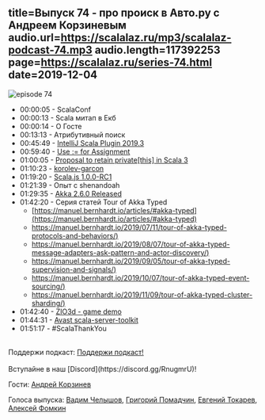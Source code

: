 title=Выпуск 74 - про происк в Авто.ру с Андреем Корзиневым
audio.url=https://scalalaz.ru/mp3/scalalaz-podcast-74.mp3
audio.length=117392253
page=https://scalalaz.ru/series-74.html
date=2019-12-04
----
![episode 74](https://scalalaz.ru/img/episode74.jpg)

* 00:00:05 - ScalaConf
* 00:00:13 - Scala митап в Екб
* 00:00:14 - O Госте
* 00:13:13 - Aтрибутивный поиск
* 00:45:49 - [IntelliJ Scala Plugin 2019.3](https://blog.jetbrains.com/scala/2019/11/28/intellij-scala-plugin-2019-3-method-chain-hints-scala-repl-scala-worksheet-and-scalatest-improvements/)
* 00:59:40 - [Use := for Assignment](https://github.com/lampepfl/dotty/issues/7598)
* 01:00:05 - [Proposal to retain private[this] in Scala 3](https://contributors.scala-lang.org/t/proposal-to-retain-private-this-in-scala-3/3829)
* 01:10:23 - [korolev-garcon](https://github.com/fomkin/korolev-garcon)
* 01:19:20 - [Scala.js 1.0.0-RC1](https://www.scala-js.org/news/2019/11/26/announcing-scalajs-1.0.0-RC1/)
* 01:21:39 - Опыт с shenandoah
* 01:29:35 - [Akka 2.6.0 Released](https://akka.io/blog/news/2019/11/06/akka-2.6.0-released)
* 01:42:20 - Серия статей Tour of Akka Typed
    - [https://manuel.bernhardt.io/articles/#akka-typed](https://manuel.bernhardt.io/articles/#akka-typed)
    - [https://manuel.bernhardt.io/2019/07/11/tour-of-akka-typed-protocols-and-behaviors/)](https://manuel.bernhardt.io/2019/07/11/tour-of-akka-typed-protocols-and-behaviors/)
    - [https://manuel.bernhardt.io/2019/08/07/tour-of-akka-typed-message-adapters-ask-pattern-and-actor-discovery/)](https://manuel.bernhardt.io/2019/08/07/tour-of-akka-typed-message-adapters-ask-pattern-and-actor-discovery/)
    - [https://manuel.bernhardt.io/2019/09/05/tour-of-akka-typed-supervision-and-signals/)](https://manuel.bernhardt.io/2019/09/05/tour-of-akka-typed-supervision-and-signals/)
    - [https://manuel.bernhardt.io/2019/10/07/tour-of-akka-typed-event-sourcing/)](https://manuel.bernhardt.io/2019/10/07/tour-of-akka-typed-event-sourcing/)
    - [https://manuel.bernhardt.io/2019/11/09/tour-of-akka-typed-cluster-sharding/)](https://manuel.bernhardt.io/2019/11/09/tour-of-akka-typed-cluster-sharding/)
* 01:42:40 - [ZIO3d - game demo](https://github.com/wongelz/zio3d)    
* 01:44:31 - [Avast scala-server-toolkit](https://github.com/avast/scala-server-toolkit)
* 01:51:17 - #ScalaThankYou

<br/>
Поддержи подкаст:
<a href="https://www.patreon.com/bePatron?u=8074802" data-patreon-widget-type="become-patron-button">Поддержи подкаст!</a><script async src="https://c6.patreon.com/becomePatronButton.bundle.js"></script>
<br/>

<br/>
Вступайне в наш [Discord](https://discord.gg/RnugmrU)! 
<br/>

Гости:
[Андрей Корзинев](t.me/fellrond)

Голоса выпуска:
[Вадим Челышов](http://github.com/dos65),
[Григорий Помадчин](https://github.com/pomadchin),
[Евгений Токарев](https://twitter.com/strobegen),
[Алексей Фомкин](http://github.com/fomkin)
